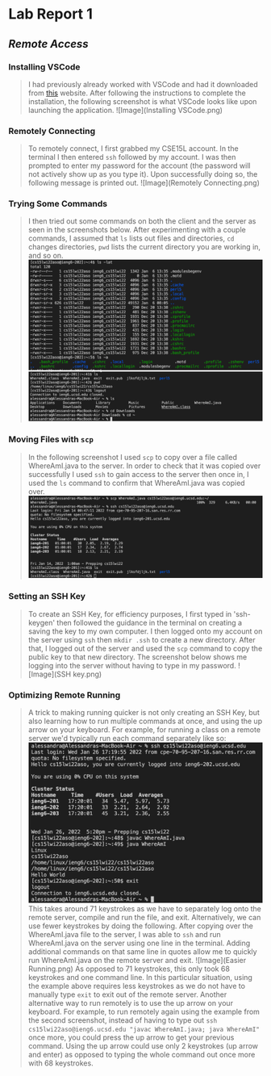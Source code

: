 # Lab Report 1
## *Remote Access*
### Installing VSCode
> I had previously already worked with VSCode and had it downloaded from [this](https://code.visualstudio.com/) website. After following the instructions to complete the installation, the following screenshot is what VSCode looks like upon launching the application.
![Image](Installing VSCode.png)
### Remotely Connecting
> To remotely connect, I first grabbed my CSE15L account. In the terminal I then entered `ssh` followed by my account. I was then prompted to enter my password for the account (the password will not actively show up as you type it). Upon successfully doing so, the following message is printed out.
![Image](Remotely Connecting.png)
### Trying Some Commands
> I then tried out some commands on both the client and the server as seen in the screenshots below. After experimenting with a couple commands, I assumed that `ls` lists out files and directories, `cd` changes directories, `pwd` lists the current directory you are working in, and so on.
![Image](Command.png)
![Image](Commands.png)
### Moving Files with `scp`
> In the following screenshot I used `scp` to copy over a file called WhereAmI.java to the server. In order to check that it was copied over successfully I used `ssh` to gain access to the server then once in, I used the `ls` command to confirm that WhereAmI.java was copied over.
![Image](scp.png)
### Setting an SSH Key
> To create an SSH Key, for efficiency purposes, I first typed in 'ssh-keygen' then followed the guidance in the terminal on creating a saving the key to my own computer. I then logged onto my account on the server using `ssh` then `mkdir .ssh` to create a new directory. After that, I logged out of the server and used the `scp` command to copy the public key to that new directory. The screenshot below shows me logging into the server without having to type in my password.
![Image](SSH key.png)
### Optimizing Remote Running
> A trick to making running quicker is not only creating an SSH Key, but also learning how to run multiple commands at once, and using the up arrow on your keyboard. For example, for running a class on a remote server we'd typically run each command separately like so:
![Image](keystrokes.png)
This takes around 71 keystrokes as we have to separately log onto the remote server, compile and run the file, and exit. Alternatively, we can use fewer keystrokes by doing the following. After copying over the WhereAmI.java file to the server, I was able to `ssh` and run WhereAmI.java on the server using one line in the terminal. Adding additional commands on that same line in quotes allow me to quickly run WhereAmI.java on the remote server and exit.
![Image](Easier Running.png)
As opposed to 71 keystrokes, this only took 68 keystrokes and one command line. In this particular situation, using the example above requires less keystrokes as we do not have to manually type `exit` to exit out of the remote server.
Another alternative way to run remotely is to use the up arrow on your keyboard. For example, to run remotely again using the example from the second screenshot, instead of having to type out `ssh cs15lwi22aso@ieng6.ucsd.edu "javac WhereAmI.java; java WhereAmI"` once more, you could press the up arrow to get your previous command. Using the up arrow could use only 2 keystrokes (up arrow and enter) as opposed to typing the whole command out once more with 68 keystrokes.
